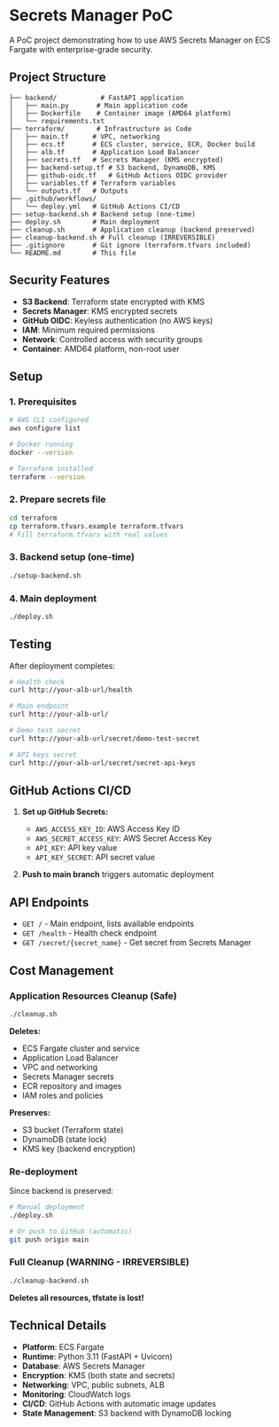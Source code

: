 # Secrets Manager PoC

A PoC project demonstrating how to use AWS Secrets Manager on ECS Fargate with enterprise-grade security.

## Project Structure

```
├── backend/           # FastAPI application
│   ├── main.py       # Main application code
│   ├── Dockerfile    # Container image (AMD64 platform)
│   └── requirements.txt
├── terraform/        # Infrastructure as Code
│   ├── main.tf      # VPC, networking
│   ├── ecs.tf       # ECS cluster, service, ECR, Docker build
│   ├── alb.tf       # Application Load Balancer
│   ├── secrets.tf   # Secrets Manager (KMS encrypted)
│   ├── backend-setup.tf # S3 backend, DynamoDB, KMS
│   ├── github-oidc.tf   # GitHub Actions OIDC provider
│   ├── variables.tf # Terraform variables
│   └── outputs.tf   # Outputs
├── .github/workflows/
│   └── deploy.yml   # GitHub Actions CI/CD
├── setup-backend.sh # Backend setup (one-time)
├── deploy.sh        # Main deployment
├── cleanup.sh       # Application cleanup (backend preserved)
├── cleanup-backend.sh # Full cleanup (IRREVERSIBLE)
├── .gitignore       # Git ignore (terraform.tfvars included)
└── README.md        # This file
```

## Security Features

- **S3 Backend**: Terraform state encrypted with KMS
- **Secrets Manager**: KMS encrypted secrets
- **GitHub OIDC**: Keyless authentication (no AWS keys)
- **IAM**: Minimum required permissions
- **Network**: Controlled access with security groups
- **Container**: AMD64 platform, non-root user

## Setup

### 1. Prerequisites
```bash
# AWS CLI configured
aws configure list

# Docker running
docker --version

# Terraform installed
terraform --version
```

### 2. Prepare secrets file
```bash
cd terraform
cp terraform.tfvars.example terraform.tfvars
# Fill terraform.tfvars with real values
```

### 3. Backend setup (one-time)
```bash
./setup-backend.sh
```

### 4. Main deployment
```bash
./deploy.sh
```

## Testing

After deployment completes:

```bash
# Health check
curl http://your-alb-url/health

# Main endpoint
curl http://your-alb-url/

# Demo test secret
curl http://your-alb-url/secret/demo-test-secret

# API keys secret
curl http://your-alb-url/secret/secret-api-keys
```

## GitHub Actions CI/CD

1. **Set up GitHub Secrets:**
   - `AWS_ACCESS_KEY_ID`: AWS Access Key ID
   - `AWS_SECRET_ACCESS_KEY`: AWS Secret Access Key
   - `API_KEY`: API key value
   - `API_KEY_SECRET`: API secret value

2. **Push to main branch** triggers automatic deployment

## API Endpoints

- `GET /` - Main endpoint, lists available endpoints
- `GET /health` - Health check endpoint
- `GET /secret/{secret_name}` - Get secret from Secrets Manager

## Cost Management

### Application Resources Cleanup (Safe)
```bash
./cleanup.sh
```
**Deletes:**
- ECS Fargate cluster and service
- Application Load Balancer
- VPC and networking
- Secrets Manager secrets
- ECR repository and images
- IAM roles and policies

**Preserves:**
- S3 bucket (Terraform state)
- DynamoDB (state lock)
- KMS key (backend encryption)

### Re-deployment
Since backend is preserved:
```bash
# Manual deployment
./deploy.sh

# Or push to GitHub (automatic)
git push origin main
```

### Full Cleanup (WARNING - IRREVERSIBLE)
```bash
./cleanup-backend.sh
```
**Deletes all resources, tfstate is lost!**

## Technical Details

- **Platform**: ECS Fargate
- **Runtime**: Python 3.11 (FastAPI + Uvicorn)
- **Database**: AWS Secrets Manager
- **Encryption**: KMS (both state and secrets)
- **Networking**: VPC, public subnets, ALB
- **Monitoring**: CloudWatch logs
- **CI/CD**: GitHub Actions with automatic image updates
- **State Management**: S3 backend with DynamoDB locking
